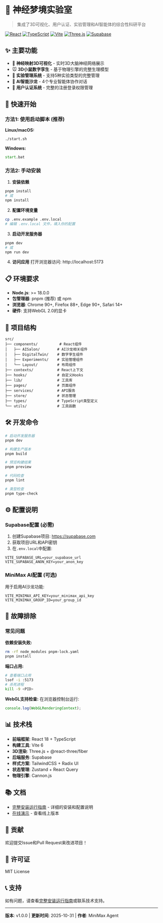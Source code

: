 # 🧠 神经梦境实验室

> 集成了3D可视化、用户认证、实验管理和AI智能体的综合性科研平台

[![React](https://img.shields.io/badge/React-18.3.1-blue.svg)](https://reactjs.org/)
[![TypeScript](https://img.shields.io/badge/TypeScript-5.6.2-blue.svg)](https://www.typescriptlang.org/)
[![Vite](https://img.shields.io/badge/Vite-6.0.1-purple.svg)](https://vitejs.dev/)
[![Three.js](https://img.shields.io/badge/Three.js-0.180.0-orange.svg)](https://threejs.org/)
[![Supabase](https://img.shields.io/badge/Supabase-Latest-green.svg)](https://supabase.com/)

## ✨ 主要功能

- 🧠 **神经映射3D可视化** - 实时3D大脑神经网络展示
- 🐭 **3D小鼠数字孪生** - 基于物理引擎的完整生理模型  
- 🔬 **实验管理系统** - 支持5种实验类型的完整管理
- 🤖 **AI智能沙龙** - 4个专业智能体协作对话
- 👤 **用户认证系统** - 完整的注册登录权限管理

## 🚀 快速开始

### 方法1: 使用启动脚本 (推荐)

**Linux/macOS:**
```bash
./start.sh
```

**Windows:**
```cmd
start.bat
```

### 方法2: 手动安装

1. **安装依赖**
```bash
pnpm install
# 或
npm install
```

2. **配置环境变量**
```bash
cp .env.example .env.local
# 编辑 .env.local 文件，填入你的配置
```

3. **启动开发服务器**
```bash
pnpm dev
# 或
npm run dev
```

4. **访问应用**
打开浏览器访问: http://localhost:5173

## 📋 环境要求

- **Node.js**: >= 18.0.0
- **包管理器**: pnpm (推荐) 或 npm
- **浏览器**: Chrome 90+, Firefox 88+, Edge 90+, Safari 14+
- **硬件**: 支持WebGL 2.0的显卡

## 📁 项目结构

```
src/
├── components/          # React组件
│   ├── AISalon/        # AI沙龙相关组件
│   ├── DigitalTwin/    # 数字孪生组件  
│   ├── Experiments/    # 实验管理组件
│   └── Layout/         # 布局组件
├── contexts/           # React上下文
├── hooks/              # 自定义Hooks
├── lib/                # 工具库
├── pages/              # 页面组件
├── services/           # API服务
├── store/              # 状态管理
├── types/              # TypeScript类型定义
└── utils/              # 工具函数
```

## 🛠️ 开发命令

```bash
# 启动开发服务器
pnpm dev

# 构建生产版本
pnpm build

# 预览构建结果
pnpm preview

# 代码检查
pnpm lint

# 类型检查
pnpm type-check
```

## ⚙️ 配置说明

### Supabase配置 (必需)

1. 创建Supabase项目: https://supabase.com
2. 获取项目URL和API密钥
3. 在`.env.local`中配置:

```env
VITE_SUPABASE_URL=your_supabase_url
VITE_SUPABASE_ANON_KEY=your_anon_key
```

### MiniMax AI配置 (可选)

用于启用AI沙龙功能:

```env
VITE_MINIMAX_API_KEY=your_minimax_api_key
VITE_MINIMAX_GROUP_ID=your_group_id
```

## 🐛 故障排除

### 常见问题

**依赖安装失败:**
```bash
rm -rf node_modules pnpm-lock.yaml
pnpm install
```

**端口占用:**
```bash
# 查看端口占用
lsof -i :5173
# 杀死进程
kill -9 <PID>
```

**WebGL支持检查:**
在浏览器控制台运行:
```javascript
console.log(WebGLRenderingContext);
```

## 📊 技术栈

- **前端框架**: React 18 + TypeScript
- **构建工具**: Vite 6
- **3D渲染**: Three.js + @react-three/fiber
- **后端服务**: Supabase
- **样式方案**: TailwindCSS + Radix UI
- **状态管理**: Zustand + React Query
- **物理引擎**: Cannon.js

## 📚 文档

- [完整安装运行指南](./本地安装运行指南.md) - 详细的安装和配置说明
- [在线演示](https://vv03a3emjo7n.space.minimaxi.com) - 查看线上版本

## 🤝 贡献

欢迎提交Issue和Pull Request来改进项目！

## 📄 许可证

MIT License

## 📞 支持

如有问题，请查看[完整安装运行指南](./本地安装运行指南.md)或联系技术支持。

---

**版本**: v1.0.0 | **更新时间**: 2025-10-31 | **作者**: MiniMax Agent